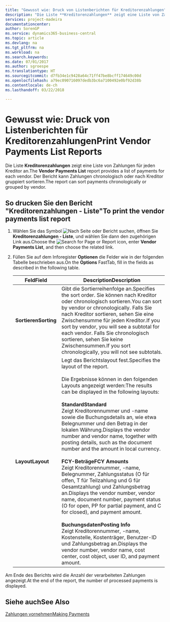 ```yaml
---
title: "Gewusst wie: Druck von Listenberichten für Kreditorenzahlungen"
description: "Die Liste **Kreditorenzahlungen** zeigt eine Liste von Zahlungen für jeden Kreditor an. Der Bericht kann Zahlungen chronologisch oder nach Kreditor gruppiert sortieren."
services: project-madeira
documentationcenter: 
author: SorenGP
ms.service: dynamics365-business-central
ms.topic: article
ms.devlang: na
ms.tgt_pltfrm: na
ms.workload: na
ms.search.keywords: 
ms.date: 07/01/2017
ms.author: sgroespe
ms.translationtype: HT
ms.sourcegitcommit: d7fb34e1c9428a64c71ff47be8bcff174649c00d
ms.openlocfilehash: a79ec090716097dedb3bc6a7100492e0bf92d38b
ms.contentlocale: de-ch
ms.lasthandoff: 03/22/2018

---
```

# <a name="print-vendor-payments-list-reports"></a><span data-ttu-id="45076-104">Gewusst wie: Druck von Listenberichten für Kreditorenzahlungen</span><span class="sxs-lookup"><span data-stu-id="45076-104">Print Vendor Payments List Reports</span></span>
<span data-ttu-id="45076-105">Die Liste **Kreditorenzahlungen** zeigt eine Liste von Zahlungen für jeden Kreditor an.</span><span class="sxs-lookup"><span data-stu-id="45076-105">The **Vendor Payments List** report provides a list of payments for each vendor.</span></span> <span data-ttu-id="45076-106">Der Bericht kann Zahlungen chronologisch oder nach Kreditor gruppiert sortieren.</span><span class="sxs-lookup"><span data-stu-id="45076-106">The report can sort payments chronologically or grouped by vendor.</span></span>  

## <a name="to-print-the-vendor-payments-list-report"></a><span data-ttu-id="45076-107">So drucken Sie den Bericht "Kreditorenzahlungen - Liste"</span><span class="sxs-lookup"><span data-stu-id="45076-107">To print the vendor payments list report</span></span>  

1.  <span data-ttu-id="45076-108">Wählen Sie das Symbol ![Nach Seite oder Bericht suchen](../../media/ui-search/search_small.png "Nach Seite oder Bericht suchen"), öffnen Sie **Kreditorenzahlungen - Liste**, und wählen Sie dann den zugehörigen Link aus.</span><span class="sxs-lookup"><span data-stu-id="45076-108">Choose the ![Search for Page or Report](../../media/ui-search/search_small.png "Search for Page or Report icon") icon, enter **Vendor Payments List**, and then choose the related link.</span></span>  
2.  <span data-ttu-id="45076-109">Füllen Sie auf dem Inforegister **Optionen** die Felder wie in der folgenden Tabelle beschrieben aus.</span><span class="sxs-lookup"><span data-stu-id="45076-109">On the **Options** FastTab, fill in the fields as described in the following table.</span></span>  

    |<span data-ttu-id="45076-110">Feld</span><span class="sxs-lookup"><span data-stu-id="45076-110">Field</span></span>|<span data-ttu-id="45076-111">Description</span><span class="sxs-lookup"><span data-stu-id="45076-111">Description</span></span>|  
    |---------------------------------|---------------------------------------|  
    |<span data-ttu-id="45076-112">**Sortieren**</span><span class="sxs-lookup"><span data-stu-id="45076-112">**Sorting**</span></span>|<span data-ttu-id="45076-113">Gibt die Sortierreihenfolge an.</span><span class="sxs-lookup"><span data-stu-id="45076-113">Specifies the sort order.</span></span> <span data-ttu-id="45076-114">Sie können nach Kreditor oder chronologisch sortieren.</span><span class="sxs-lookup"><span data-stu-id="45076-114">You can sort by vendor or chronologically.</span></span> <span data-ttu-id="45076-115">Falls Sie nach Kreditor sortieren, sehen Sie eine Zwischensumme für jeden Kreditor.</span><span class="sxs-lookup"><span data-stu-id="45076-115">If you sort by vendor, you will see a subtotal for each vendor.</span></span> <span data-ttu-id="45076-116">Falls Sie chronologisch sortieren, sehen Sie keine Zwischensummen.</span><span class="sxs-lookup"><span data-stu-id="45076-116">If you sort chronologically, you will not see subtotals.</span></span>|  
    |<span data-ttu-id="45076-117">**Layout**</span><span class="sxs-lookup"><span data-stu-id="45076-117">**Layout**</span></span>|<span data-ttu-id="45076-118">Legt das Berichtslayout fest.</span><span class="sxs-lookup"><span data-stu-id="45076-118">Specifies the layout of the report.</span></span><br /><br /> <span data-ttu-id="45076-119">Die Ergebnisse können in den folgenden Layouts angezeigt werden:</span><span class="sxs-lookup"><span data-stu-id="45076-119">The results can be displayed in the following layouts:</span></span><br /><br /> <span data-ttu-id="45076-120">**Standard**</span><span class="sxs-lookup"><span data-stu-id="45076-120">**Standard**</span></span><br /> <span data-ttu-id="45076-121">Zeigt Kreditorennummer und -name sowie die Buchungsdetails an, wie etwa Belegnummer und den Betrag in der lokalen Währung.</span><span class="sxs-lookup"><span data-stu-id="45076-121">Displays the vendor number and vendor name, together with posting details, such as the document number and the amount in local currency.</span></span><br /><br /> <span data-ttu-id="45076-122">**FCY-Beträge**</span><span class="sxs-lookup"><span data-stu-id="45076-122">**FCY Amounts**</span></span><br /> <span data-ttu-id="45076-123">Zeigt Kreditorennummer, -name, Belegnummer, Zahlungsstatus (O für offen, T für Teilzahlung und G für Gesamtzahlung) und Zahlungsbetrag an.</span><span class="sxs-lookup"><span data-stu-id="45076-123">Displays the vendor number, vendor name, document number, payment status (O for open, PP for partial payment, and C for closed), and payment amount.</span></span><br /><br /> <span data-ttu-id="45076-124">**Buchungsdaten**</span><span class="sxs-lookup"><span data-stu-id="45076-124">**Posting Info**</span></span><br /> <span data-ttu-id="45076-125">Zeigt Kreditorennummer, -name, Kostenstelle, Kostenträger, Benutzer-ID und Zahlungsbetrag an.</span><span class="sxs-lookup"><span data-stu-id="45076-125">Displays the vendor number, vendor name, cost center, cost object, user ID, and payment amount.</span></span>|  

 <span data-ttu-id="45076-126">Am Ende des Berichts wird die Anzahl der verarbeiteten Zahlungen angezeigt.</span><span class="sxs-lookup"><span data-stu-id="45076-126">At the end of the report, the number of processed payments is displayed.</span></span>  

## <a name="see-also"></a><span data-ttu-id="45076-127">Siehe auch</span><span class="sxs-lookup"><span data-stu-id="45076-127">See Also</span></span>  
[<span data-ttu-id="45076-128">Zahlungen vornehmen</span><span class="sxs-lookup"><span data-stu-id="45076-128">Making Payments</span></span>](../../payables-make-payments.md)

